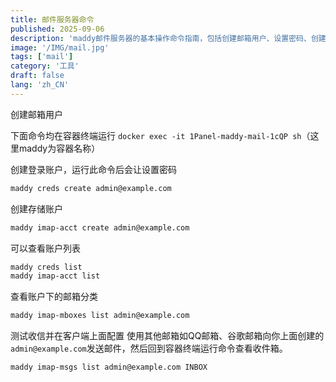 ```yaml
---
title: 邮件服务器命令
published: 2025-09-06
description: 'maddy邮件服务器的基本操作命令指南，包括创建邮箱用户、设置密码、创建存储账户、查看账户列表、管理邮箱分类以及测试邮件接收等容器环境下的常用操作。'
image: '/IMG/mail.jpg'
tags: ['mail']
category: '工具'
draft: false 
lang: 'zh_CN'
---
```


创建邮箱用户

下面命令均在容器终端运行 `docker exec -it 1Panel-maddy-mail-1cQP sh`（这里maddy为容器名称）


创建登录账户，运行此命令后会让设置密码

```sh frame="none"
maddy creds create admin@example.com
```

创建存储账户

```sh frame="none"
maddy imap-acct create admin@example.com
```
可以查看账户列表

```sh frame="none"
maddy creds list
maddy imap-acct list
```
查看账户下的邮箱分类
```sh frame="none"
maddy imap-mboxes list admin@example.com
```
测试收信并在客户端上面配置
使用其他邮箱如QQ邮箱、谷歌邮箱向你上面创建的`admin@example.com`发送邮件，然后回到容器终端运行命令查看收件箱。
```sh frame="none"
maddy imap-msgs list admin@example.com INBOX
```